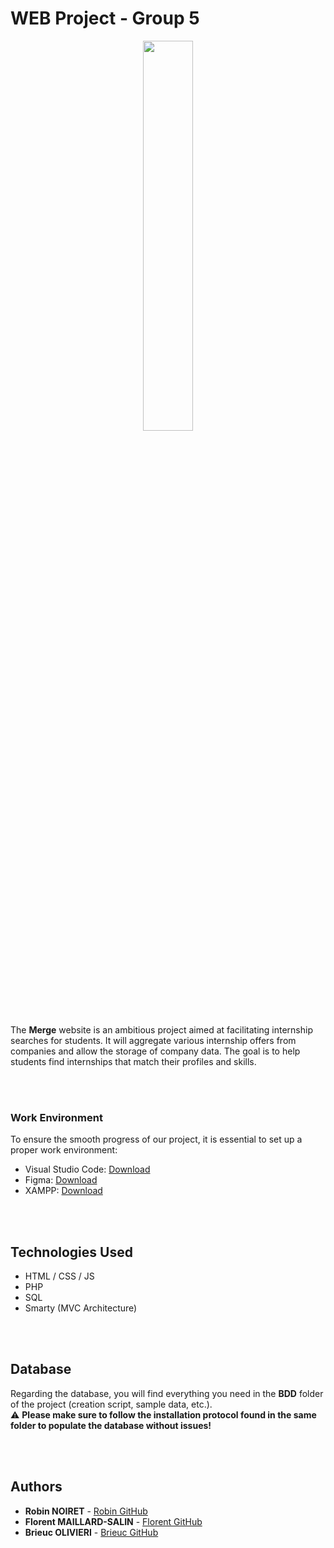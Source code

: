# WEB Project - Group 5

<p align='center'>
<img src='https://github.com/RobinNoiret/CESI_CPIA2_WEB_PROJECT/blob/984bb94ca476f285e1524c72ad29206dea87d897/SITE/Assets/logo-merge-blanc.svg' width='40%' height='40%'>
</p>

The **Merge** website is an ambitious project aimed at facilitating internship searches for students. It will aggregate various internship offers from companies and allow the storage of company data. The goal is to help students find internships that match their profiles and skills.

<br><br>

### Work Environment

To ensure the smooth progress of our project, it is essential to set up a proper work environment:

- Visual Studio Code: [Download](https://code.visualstudio.com)
- Figma: [Download](https://www.figma.com/fr/downloads/)
- XAMPP: [Download](https://www.apachefriends.org/download.html)

<br><br>

## Technologies Used

- HTML / CSS / JS
- PHP
- SQL
- Smarty (MVC Architecture)

<br><br>

## Database

Regarding the database, you will find everything you need in the **BDD** folder of the project (creation script, sample data, etc.).  
⚠️ **Please make sure to follow the installation protocol found in the same folder to populate the database without issues!**

<br><br>

## Authors

* **Robin NOIRET** - [Robin GitHub](https://github.com/RobinNoiret)
* **Florent MAILLARD-SALIN** - [Florent GitHub](https://github.com/FlorentMS)
* **Brieuc OLIVIERI** - [Brieuc GitHub](https://github.com/BrieucOlivieri)
